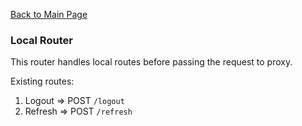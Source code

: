[Back to Main Page](https://github.com/SorinGFS/access-proxy#configuration)

### Local Router

This router handles local routes before passing the request to proxy.

Existing routes:
1. Logout => POST `/logout`
1. Refresh => POST `/refresh`